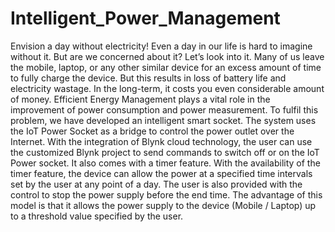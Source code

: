 # Intelligent_Power_Management

Envision a day without electricity! Even a day in our life is hard to imagine without it. But are we concerned about it? Let’s look into it. Many of us leave the mobile, laptop, or any other similar device for an excess amount of time to fully charge the device. But this results in loss of battery life and electricity wastage. In the long-term, it costs you even considerable amount of money. Efficient Energy Management plays a vital role in the improvement of power consumption and power measurement. To fulfil this problem, we have developed an intelligent smart socket. The system uses the IoT Power Socket as a bridge to control the power outlet over the Internet. With the integration of Blynk cloud technology, the user can use the customized Blynk project to send commands to switch off or on the IoT Power socket. It also comes with a timer  feature. With the availability of the timer feature, the device can allow the power at a specified time intervals set by the user at any point of a day. The user is also provided with the control to stop the power supply before the end time. The advantage of this model is that it allows the power supply to the device (Mobile / Laptop) up to a threshold value specified by the user.
